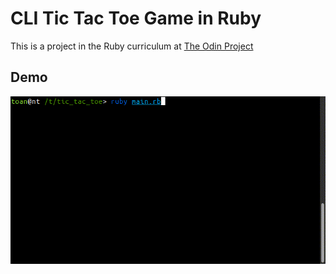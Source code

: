 # CLI Tic Tac Toe Game in Ruby

This is a project in the Ruby curriculum at [The Odin Project](https://www.theodinproject.com/lessons/ruby-tic-tac-toe)

## Demo

![Demo of CLI Tic Tac Toe Game](/demo/demo.gif "Demo of CLI Tic Tac Toe Game")

